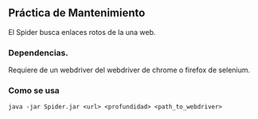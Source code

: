 ## Práctica de Mantenimiento

El Spider busca enlaces rotos de la una web.

### Dependencias.

Requiere de un webdriver del webdriver de chrome o firefox de selenium.

### Como se usa

```
java -jar Spider.jar <url> <profundidad> <path_to_webdriver>
```
